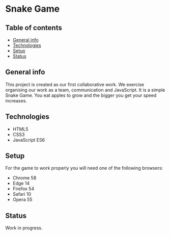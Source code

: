 # Snake Game

## Table of contents
* [General info](#general-info)
* [Technologies](#technologies)
* [Setup](#setup)
* [Status](#status)

## General info
This project is created as our first collaborative work. We exercise organising our work as a team, communication and JavaScript.
It is a simple Snake Game. You eat apples to grow and the bigger you get your speed increases. 

## Technologies
* HTML5
* CSS3
* JavaScript ES6

## Setup
For the game to work properly you will need one of the following browsers:
* Chrome 58
* Edge 14
* Firefox 54
* Safari 10
* Opera 55

## Status
Work in progress.
